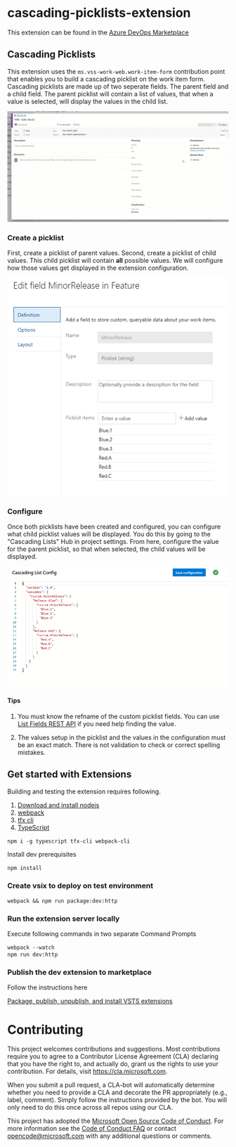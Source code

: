 # cascading-picklists-extension

This extension can be found in the [Azure DevOps Marketplace](http://marketplace.visualstudio.com)

## Cascading Picklists

This extension uses the `ms.vss-work-web.work-item-form` contribution point that enables you to build a cascading picklist on the work item form. Cascading picklists are made up of two seperate fields. The parent field and a child field. The parent picklist will contain a list of values, that when a value is selected, will display the values in the child list.

![image](./images/picklist-demo.gif)

### Create a picklist

First, create a picklist of parent values. Second, create a picklist of child values. This child picklist will contain **all** possible values. We will configure how those values get displayed in the extension configuration.

![image](./images/picklist-child.png)

### Configure

Once both picklists have been created and configured, you can configure what child picklist values will be displayed. You do this by going to the "Cascading Lists" Hub in project settings. From here, configure the value for the parent picklist, so that when selected, the child values will be displayed.

![image](./images/settings-hub-1.png)

#### Tips

1. You must know the refname of the custom picklist fields. You can use [List Fields REST API](https://docs.microsoft.com/en-us/rest/api/azure/devops/wit/fields/list?view=azure-devops-rest-5.0) if you need help finding the value.

2. The values setup in the picklist and the values in the configuration must be an exact match. There is not validation to check or correct spelling mistakes.

## Get started with Extensions

Building and testing the extension requires following.

1.  [Download and install nodejs](http://nodejs.org 'nodejs')
2.  [webpack](https://webpack.js.org/)
3.  [tfx cli](https://docs.microsoft.com/en-us/vsts/extend/publish/command-line?view=vsts)
4.  [TypeScript](https://www.typescriptlang.org/)

```
npm i -g typescript tfx-cli webpack-cli
```

Install dev prerequisites

```
npm install
```

### Create vsix to deploy on test environment

```
webpack && npm run package:dev:http
```

### Run the extension server locally

Execute following commands in two separate Command Prompts

```
webpack --watch
npm run dev:http
```

### Publish the dev extension to marketplace

Follow the instructions here

[Package, publish, unpublish, and install VSTS extensions
](https://docs.microsoft.com/en-us/vsts/extend/publish/overview?view=vsts)

# Contributing

This project welcomes contributions and suggestions. Most contributions require you to agree to a
Contributor License Agreement (CLA) declaring that you have the right to, and actually do, grant us
the rights to use your contribution. For details, visit https://cla.microsoft.com.

When you submit a pull request, a CLA-bot will automatically determine whether you need to provide
a CLA and decorate the PR appropriately (e.g., label, comment). Simply follow the instructions
provided by the bot. You will only need to do this once across all repos using our CLA.

This project has adopted the [Microsoft Open Source Code of Conduct](https://opensource.microsoft.com/codeofconduct/).
For more information see the [Code of Conduct FAQ](https://opensource.microsoft.com/codeofconduct/faq/) or
contact [opencode@microsoft.com](mailto:opencode@microsoft.com) with any additional questions or comments.
